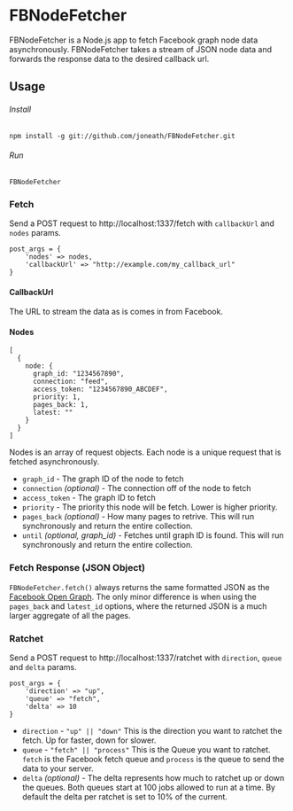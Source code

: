 # FBNodeFetcher

FBNodeFetcher is a Node.js app to fetch Facebook graph node data asynchronously. FBNodeFetcher takes a stream of JSON node data and forwards the response data to the desired callback url.

## Usage

###### Install
`npm install -g git://github.com/joneath/FBNodeFetcher.git`

###### Run
`FBNodeFetcher`

### Fetch
Send a POST request to http://localhost:1337/fetch with `callbackUrl` and `nodes` params.

    post_args = {
        'nodes' => nodes,
        'callbackUrl' => "http://example.com/my_callback_url"
    }

#### CallbackUrl
  The URL to stream the data as is comes in from Facebook.

#### Nodes

    [
      {
        node: {
          graph_id: "1234567890",
          connection: "feed",
          access_token: "1234567890_ABCDEF",
          priority: 1,
          pages_back: 1,
          latest: ""
        }
      }
    ]

  Nodes is an array of request objects. Each node is a unique request that is fetched asynchronously.

  * `graph_id` - The graph ID of the node to fetch
  * `connection` *(optional)* - The connection off of the node to fetch
  * `access_token` - The graph ID to fetch
  * `priority` - The priority this node will be fetch. Lower is higher priority.
  * `pages_back` *(optional)* - How many pages to retrive. This will run synchronously and return the entire collection.
  * `until` *(optional, graph_id)* - Fetches until graph ID is found. This will run synchronously and return the entire collection.

### Fetch Response (JSON Object)
`FBNodeFetcher.fetch()` always returns the same formatted JSON as the [Facebook Open Graph](https://developers.facebook.com/docs/reference/api/). The only minor difference is when using the `pages_back` and `latest_id` options, where the returned JSON is a much larger aggregate of all the pages.

### Ratchet
Send a POST request to http://localhost:1337/ratchet with `direction`, `queue` and `delta` params.

    post_args = {
        'direction' => "up",
        'queue' => "fetch",
        'delta' => 10
    }

  * `direction` - `"up" || "down"` This is the direction you want to ratchet the fetch. Up for faster, down for slower.
  * `queue` - `"fetch" || "process"` This is the Queue you want to ratchet. `fetch` is the Facebook fetch queue and `process` is the queue to send the data to your server.
  * `delta` *(optional)* - The delta represents how much to ratchet up or down the queues. Both queues start at 100 jobs allowed to run at a time. By default the delta per ratchet is set to 10% of the current.

